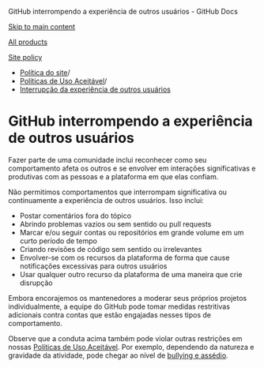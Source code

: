 GitHub interrompendo a experiência de outros usuários - GitHub Docs

[Skip to main content](#main-content)

[All products](/pt)

[Site policy](/site-policy)

* [Política do site](/pt/site-policy)/
* [Políticas de Uso Aceitável](/pt/site-policy/acceptable-use-policies)/
* [Interrupção da experiência de outros usuários](/pt/site-policy/acceptable-use-policies/github-disrupting-the-experience-of-other-users)

GitHub interrompendo a experiência de outros usuários
==========

Fazer parte de uma comunidade inclui reconhecer como seu comportamento afeta os outros e se envolver em interações significativas e produtivas com as pessoas e a plataforma em que elas confiam.

Não permitimos comportamentos que interrompam significativa ou continuamente a experiência de outros usuários. Isso inclui:

* Postar comentários fora do tópico
* Abrindo problemas vazios ou sem sentido ou pull requests
* Marcar e/ou seguir contas ou repositórios em grande volume em um curto período de tempo
* Criando revisões de código sem sentido ou irrelevantes
* Envolver-se com os recursos da plataforma de forma que cause notificações excessivas para outros usuários
* Usar qualquer outro recurso da plataforma de uma maneira que crie disrupção

Embora encorajemos os mantenedores a moderar seus próprios projetos individualmente, a equipe do GitHub pode tomar medidas restritivas adicionais contra contas que estão engajadas nesses tipos de comportamento.

Observe que a conduta acima também pode violar outras restrições em nossas [Políticas de Uso Aceitável](/pt/site-policy/acceptable-use-policies/github-acceptable-use-policies). Por exemplo, dependendo da natureza e gravidade da atividade, pode chegar ao nível de [bullying e assédio](/pt/site-policy/acceptable-use-policies/github-bullying-and-harassment).
